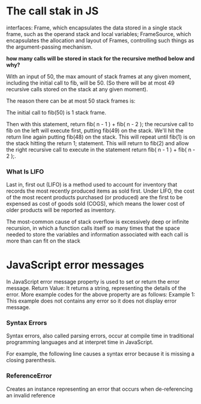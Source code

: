 # The call stak in JS

 interfaces: Frame, which encapsulates the data stored in a single stack frame, such as the operand stack and local variables; FrameSource, which encapsulates the allocation and layout of Frames, controlling such things as the argument-passing mechanism.

 **how many calls will be stored in stack for the recursive method below and why?**

 With an input of 50, the max amount of stack frames at any given moment, including the initial call to fib, will be 50. (So there will be at most 49 recursive calls stored on the stack at any given moment).

The reason there can be at most 50 stack frames is:

The initial call to fib(50) is 1 stack frame.

Then with this statement, return fib( n - 1 ) + fib( n - 2 ); the recursive call to fib on the left will execute first, putting fib(49) on the stack. We'll hit the return line again putting fib(48) on the stack. This will repeat until fib(1) is on the stack hitting the return 1; statement. This will return to fib(2) and allow the right recursive call to execute in the statement return fib( n - 1 ) + fib( n - 2 );.

### What Is LIFO

Last in, first out (LIFO) is a method used to account for inventory that records the most recently produced items as sold first. Under LIFO, the cost of the most recent products purchased (or produced) are the first to be expensed as cost of goods sold (COGS), which means the lower cost of older products will be reported as inventory.

The most-common cause of stack overflow is excessively deep or infinite recursion, in which a function calls itself so many times that the space needed to store the variables and information associated with each call is more than can fit on the stack

# JavaScript error messages


In JavaScript error message property is used to set or return the error message. Return Value: It returns a string, representing the details of the error. More example codes for the above property are as follows: Example 1: This example does not contains any error so it does not display error message.

### Syntax Errors
Syntax errors, also called parsing errors, occur at compile time in traditional programming languages and at interpret time in JavaScript.

For example, the following line causes a syntax error because it is missing a closing parenthesis.

### ReferenceError
Creates an instance representing an error that occurs when de-referencing an invalid reference
